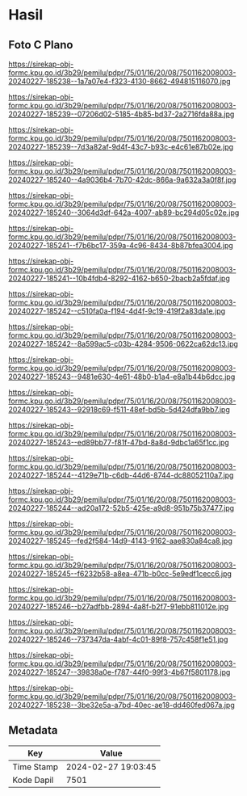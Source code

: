 # Hasil

## Foto C Plano

https://sirekap-obj-formc.kpu.go.id/3b29/pemilu/pdpr/75/01/16/20/08/7501162008003-20240227-185238--1a7a07e4-f323-4130-8662-494815116070.jpg

https://sirekap-obj-formc.kpu.go.id/3b29/pemilu/pdpr/75/01/16/20/08/7501162008003-20240227-185239--07206d02-5185-4b85-bd37-2a2716fda88a.jpg

https://sirekap-obj-formc.kpu.go.id/3b29/pemilu/pdpr/75/01/16/20/08/7501162008003-20240227-185239--7d3a82af-9d4f-43c7-b93c-e4c61e87b02e.jpg

https://sirekap-obj-formc.kpu.go.id/3b29/pemilu/pdpr/75/01/16/20/08/7501162008003-20240227-185240--4a9036b4-7b70-42dc-866a-9a632a3a0f8f.jpg

https://sirekap-obj-formc.kpu.go.id/3b29/pemilu/pdpr/75/01/16/20/08/7501162008003-20240227-185240--3064d3df-642a-4007-ab89-bc294d05c02e.jpg

https://sirekap-obj-formc.kpu.go.id/3b29/pemilu/pdpr/75/01/16/20/08/7501162008003-20240227-185241--f7b6bc17-359a-4c96-8434-8b87bfea3004.jpg

https://sirekap-obj-formc.kpu.go.id/3b29/pemilu/pdpr/75/01/16/20/08/7501162008003-20240227-185241--10b4fdb4-8292-4162-b650-2bacb2a5fdaf.jpg

https://sirekap-obj-formc.kpu.go.id/3b29/pemilu/pdpr/75/01/16/20/08/7501162008003-20240227-185242--c510fa0a-f194-4d4f-9c19-419f2a83da1e.jpg

https://sirekap-obj-formc.kpu.go.id/3b29/pemilu/pdpr/75/01/16/20/08/7501162008003-20240227-185242--8a599ac5-c03b-4284-9506-0622ca62dc13.jpg

https://sirekap-obj-formc.kpu.go.id/3b29/pemilu/pdpr/75/01/16/20/08/7501162008003-20240227-185243--9481e630-4e61-48b0-b1a4-e8a1b44b6dcc.jpg

https://sirekap-obj-formc.kpu.go.id/3b29/pemilu/pdpr/75/01/16/20/08/7501162008003-20240227-185243--92918c69-f511-48ef-bd5b-5d424dfa9bb7.jpg

https://sirekap-obj-formc.kpu.go.id/3b29/pemilu/pdpr/75/01/16/20/08/7501162008003-20240227-185243--ed89bb77-f81f-47bd-8a8d-9dbc1a65f1cc.jpg

https://sirekap-obj-formc.kpu.go.id/3b29/pemilu/pdpr/75/01/16/20/08/7501162008003-20240227-185244--4129e71b-c6db-44d6-8744-dc88052110a7.jpg

https://sirekap-obj-formc.kpu.go.id/3b29/pemilu/pdpr/75/01/16/20/08/7501162008003-20240227-185244--ad20a172-52b5-425e-a9d8-951b75b37477.jpg

https://sirekap-obj-formc.kpu.go.id/3b29/pemilu/pdpr/75/01/16/20/08/7501162008003-20240227-185245--fed2f584-14d9-4143-9162-aae830a84ca8.jpg

https://sirekap-obj-formc.kpu.go.id/3b29/pemilu/pdpr/75/01/16/20/08/7501162008003-20240227-185245--f6232b58-a8ea-471b-b0cc-5e9edf1cecc6.jpg

https://sirekap-obj-formc.kpu.go.id/3b29/pemilu/pdpr/75/01/16/20/08/7501162008003-20240227-185246--b27adfbb-2894-4a8f-b2f7-91ebb811012e.jpg

https://sirekap-obj-formc.kpu.go.id/3b29/pemilu/pdpr/75/01/16/20/08/7501162008003-20240227-185246--737347da-4abf-4c01-89f8-757c458f1e51.jpg

https://sirekap-obj-formc.kpu.go.id/3b29/pemilu/pdpr/75/01/16/20/08/7501162008003-20240227-185247--39838a0e-f787-44f0-99f3-4b67f5801178.jpg

https://sirekap-obj-formc.kpu.go.id/3b29/pemilu/pdpr/75/01/16/20/08/7501162008003-20240227-185238--3be32e5a-a7bd-40ec-ae18-dd460fed067a.jpg


## Metadata

| Key        | Value               |
| ---------- | ------------------- |
| Time Stamp | 2024-02-27 19:03:45 |
| Kode Dapil | 7501                |



